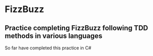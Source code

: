 # FizzBuzz

## Practice completing FizzBuzz following TDD methods in various languages

So far have completed this practice in C#
